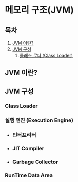 # 메모리 구조(JVM) 

## 목차
1. [JVM 이란?](#JVM-이란?)
2. [JVM 구성](#JVM-구성)
     1. [클래스 로더 (Class Loader)](Class-Loader)



## JVM 이란?


## JVM 구성


### Class Loader


### 실행 엔진 (Execution Engine)


 - ### 인터프리터
 - ### JIT Compiler
 - ### Garbage Collector

### RunTime Data Area 

